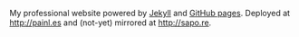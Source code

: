 My professional website powered by [Jekyll](http://jekyllrb.com/) and [GitHub pages](https://pages.github.com/).
Deployed at http://painl.es and  (not-yet) mirrored at http://sapo.re.